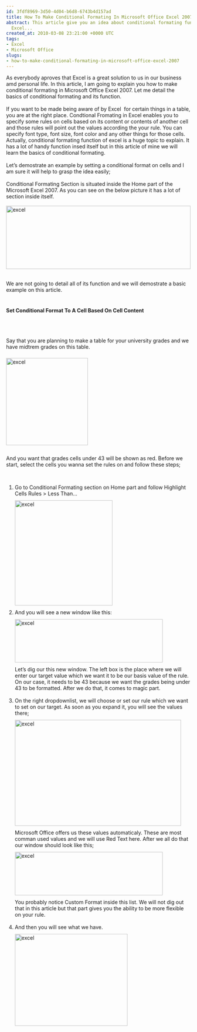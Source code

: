 ```yaml
---
id: 3fdf8969-3d50-4d04-b6d8-6743b4d157ad
title: How To Make Conditional Formating In Microsoft Office Excel 2007
abstract: This article give you an idea about conditional formating function of Microsoft
  Excel...
created_at: 2010-03-08 23:21:00 +0000 UTC
tags:
- Excel
- Microsoft Office
slugs:
- how-to-make-conditional-formating-in-microsoft-office-excel-2007
---
```


<p>As everybody aproves that Excel is a great solution to us in our business amd personal life. In this article, I am going to explain you how to make conditional formating in Microsoft Office Excel 2007. Let me detail the basics of conditional formating and its function.<br /> <br /> If you want to be made being aware of by Excel&nbsp; for certain things in a table, you are at the right place. Condtional Fromating in Excel enables you to specify some rules on cells based on its content or contents of another cell and those rules will point out the values according the your rule. You can specify font type, font size, font color and any other things for those cells. Actually, conditional formating function of excel is a huge topic to explain. It has a lot of handy function insed itself but in this article of mine we will learn the basics of conditional formating. <br /> <br /> Let&rsquo;s demostrate an example by setting a conditional format on cells and I am sure it will help to grasp the idea easily;<br /> <br /> Conditional Formating Section is situated inside the Home part of the Microsoft Excel 2007. As you can see on the below picture it has a lot of section inside itself. <br /> <br /> <img style="width: 503px; height: 172px;" src="../Content/Images/BlogUploadedPics/1.png" alt="excel" width="1247" height="414" /><br /> <br /></p>
<p class="MsoNormal" style="margin: 6pt 0cm;"><span lang="TR">We are not going to detail all of its function and we will demostrate a basic example on this article.</span></p>
<p class="MsoNormal" style="margin: 6pt 0cm;">&nbsp;</p>
<p><span lang="TR"> </span></p>
<p class="MsoNormal" style="margin: 6pt 0cm;"><strong><span lang="TR">Set Conditional Format To A Cell Based On Cell Content</span></strong><span lang="TR"><span style="font-size: small;"><span style="color: #000000;"><span style="font-family: Century;"><span lang="TR">&nbsp;</span></span></span></span></span></p>
<p class="MsoNormal" style="margin: 6pt 0cm;">&nbsp;</p>
<p class="MsoNormal" style="margin: 6pt 0cm;">&nbsp;</p>
<p>Say that you are planning to make a table for your university grades and we have midtrem grades on this table. <br /> <br /> <img style="padding: 5px 10px 10px 0px; width: 223px;" src="../Content/Images/BlogUploadedPics/2.png" alt="excel" width="200" height="237" /><br /> <br /> And you want that grades cells under 43 will be shown as red. Before we start, select the cells you wanna set the rules on and follow these steps;</p>
<p>&nbsp;</p>
<ol>
<li>Go to Conditional Formating section on Home part and follow Highlight Cells Rules &gt; Less Than&hellip;<br /> <img style="margin-top: 10px; padding-left: 0px; width: 266px; padding-right: 10px; margin-bottom: 10px; height: 286px;" src="../Content/Images/BlogUploadedPics/3.png" alt="excel" width="485" height="588" /></li>
<li>And you will see a new window like this:<br /> <img style="width: 403px; height: 118px; margin-left: 0px; margin-right: 0px; margin-top: 10px; margin-bottom: 10px;" src="../Content/Images/BlogUploadedPics/4.png" alt="excel" /><br /> Let&rsquo;s dig our this new window. The left box is the place where we will enter our target value which we want it to be our basis value of the rule. On our case, it needs to be 43 because we want the grades being under 43 to be formatted. After we do that, it comes to magic part.<br /> <br /> </li>
<li>On the right dropdownlist, we will choose or set our rule which we want to set on our target. As soon as you expand it, you will see the values there;<br /> <img style="margin-left: 0px; margin-right: 0px; margin-top: 10px; margin-bottom: 10px;" src="../Content/Images/BlogUploadedPics/5.png" alt="excel" width="453" height="288" /><br /> Microsoft Office offers us these values automaticaly. These are most comman used values and we will use Red Text here. After we all do that our window should look like this;<br /> <img style="width: 403px; height: 118px; margin-left: 0px; margin-right: 0px; margin-top: 10px; margin-bottom: 10px;" src="../Content/Images/BlogUploadedPics/6.png" alt="excel" width="403" height="118" /><br /> You probably notice Custom Format inside this list. We will not dig out that in this article but that part gives you the ability to be more flexible on your rule. <br /> <br /> </li>
<li>And then you will see what we have.<br /> <img style="margin-left: 0px; margin-right: 0px; margin-top: 10px; margin-bottom: 10px;" src="../Content/Images/BlogUploadedPics/7.png" alt="excel" width="307" height="250" /><br /> <br /> </li>
</ol>